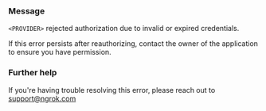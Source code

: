 
### Message
<code>&lt;PROVIDER&gt;</code> rejected authorization due to invalid or expired credentials.

If this error persists after reauthorizing, contact the owner of the application to ensure you have permission.

### Further help
If you're having trouble resolving this error, please reach out to [support@ngrok.com](mailto:support@ngrok.com?subject=Help%20with%20ERR_NGROK_3127)

